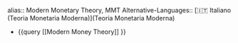 alias:: Modern Monetary Theory, MMT
Alternative-Languages:: [🇮🇹 Italiano (Teoria Monetaria Moderna)](Teoria Monetaria Moderna)

- {{query [[Modern Money Theory]] }}
